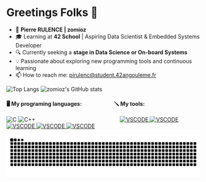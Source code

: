 # Greetings Folks 👋
- 👨 **Pierre RULENCE | zomioz**
- 🎓 Learning at **42 School** | Aspiring Data Scientist & Embedded Systems Developer
- 🔍 Currently seeking a **stage in Data Science or On-board Systems**
- 💡 Passionate about exploring new programming tools and continuous learning
- 📫 How to reach me: pirulenc@student.42angouleme.fr


![Top Langs](https://github-readme-stats.vercel.app/api/top-langs/?username=zomioz&layout=donut&theme=tokyonight) ![zomioz's GitHub stats](https://github-readme-stats.vercel.app/api?username=zomioz&show_icons=true&show_icons=true&theme=tokyonight)


#### 🖥️ My programing languages: $~~~~~~~~~~~~~~~~~~~~~~~$ 🪛 My tools:
![C](https://img.icons8.com/?size=36&id=teULeYjvuR4y&format=png&color=000000)
![C++](https://img.icons8.com/?size=36&id=2T6TKY6whzgV&format=png&color=000000)$~~~~~~~~~~~~~~~~~~~~~~~~~~~~~~~~~~~~~~~~~~~~~~~~~~~~~~~$ 
<a href="https://code.visualstudio.com/">
  <img src="https://img.icons8.com/?size=36&id=52539&format=png&color=000000" alt="VSCODE">
<a href="https://github.com/zomioz">
  <img src="https://img.icons8.com/?size=36&id=XCNhMfBsqfX1&format=png&color=000000" alt="VSCODE">
<a href="https://www.linux.org/">
  <img src="https://img.icons8.com/?size=36&id=49498&format=png&color=000000" alt="VSCODE">
<a href="https://www.virtualbox.org/">
  <img src="https://img.icons8.com/?size=36&id=69505&format=png&color=000000" alt="VSCODE">
<a href="https://www.docker.com/">
  <img src="https://img.icons8.com/?size=36&id=GOHWqwnSE8Sv&format=png&color=000000" alt="VSCODE">
</a>


![snake gif](https://github.com/zomioz/zomioz/blob/output/github-snake-dark.svg)
